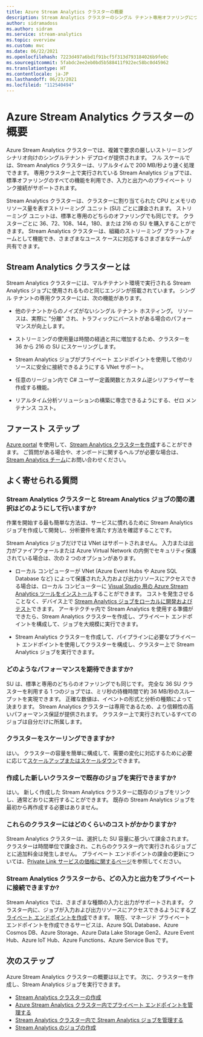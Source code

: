 ```yaml
---
title: Azure Stream Analytics クラスターの概要
description: Stream Analytics クラスターのシングル テナント専用オファリングについて説明します。
author: sidramadoss
ms.author: sidram
ms.service: stream-analytics
ms.topic: overview
ms.custom: mvc
ms.date: 06/22/2021
ms.openlocfilehash: 7223d497a6bd1f91bcf5f313d793184026b9fe0c
ms.sourcegitcommit: 5fabdc2ee2eb0bd5b588411f922ec58bc0d45962
ms.translationtype: HT
ms.contentlocale: ja-JP
ms.lasthandoff: 06/23/2021
ms.locfileid: "112540494"
---
```

# <a name="overview-of-azure-stream-analytics-cluster"></a>Azure Stream Analytics クラスターの概要

Azure Stream Analytics クラスターでは、複雑で要求の厳しいストリーミング シナリオ向けのシングルテナント デプロイが提供されます。 フル スケールでは、Stream Analytics クラスターは、リアルタイムで 200 MB/秒より速く処理できます。 専用クラスター上で実行されている Stream Analytics ジョブでは、標準オファリングのすべての機能を利用でき、入力と出力へのプライベート リンク接続がサポートされます。

Stream Analytics クラスターは、クラスターに割り当てられた CPU とメモリのリソース量を表すストリーミング ユニット (SU) ごとに課金されます。 ストリーミング ユニットは、標準と専用のどちらのオファリングでも同じです。 クラスターごとに 36、72、108、144，180、または 216 の SU を購入することができます。 Stream Analytics クラスターは、組織のストリーミング プラットフォームとして機能でき、さまざまなユース ケースに対応するさまざまなチームが共有できます。

## <a name="what-are-stream-analytics-clusters"></a>Stream Analytics クラスターとは

Stream Analytics クラスターには、マルチテナント環境で実行される Stream Analytics ジョブに使用されるものと同じエンジンが搭載されています。 シングル テナントの専用クラスターには、次の機能があります。

* 他のテナントからのノイズがないシングル テナント ホスティング。 リソースは、実際に "分離" され、トラフィックにバーストがある場合のパフォーマンスが向上します。

* ストリーミングの使用量は時間の経過と共に増加するため、クラスターを 36 から 216 の SU にスケーリングします。

* Stream Analytics ジョブがプライベート エンドポイントを使用して他のリソースに安全に接続できるようにする VNet サポート。

* 任意のリージョン内で C# ユーザー定義関数とカスタム逆シリアライザーを作成する機能。

* リアルタイム分析ソリューションの構築に専念できるようにする、ゼロ メンテナンス コスト。

## <a name="how-to-get-started"></a>ファースト ステップ

[Azure portal](https://aka.ms/asaclustercreateportal) を使用して、[Stream Analytics クラスターを作成](create-cluster.md)することができます。 ご質問がある場合や、オンボードに関するヘルプが必要な場合は、[Stream Analytics チーム](mailto:askasa@microsoft.com)にお問い合わせください。

## <a name="frequently-asked-questions"></a>よく寄せられる質問

### <a name="how-do-i-choose-between-a-stream-analytics-cluster-and-a-stream-analytics-job"></a>Stream Analytics クラスターと Stream Analytics ジョブの間の選択はどのようにして行いますか?

作業を開始する最も簡単な方法は、サービスに慣れるために Stream Analytics ジョブを作成して開発し、分析要件を満たす方法を確認することです。

Stream Analytics ジョブだけでは VNet はサポートされません。 入力または出力がファイアウォールまたは Azure Virtual Network の内側でセキュリティ保護されている場合は、次の 2 つのオプションがあります。

* ローカル コンピューターが VNet (Azure Event Hubs や Azure SQL Database など) によって保護された入力および出力リソースにアクセスできる場合は、ローカル コンピューターに [Visual Studio 用の Azure Stream Analytics ツールをインストール](stream-analytics-tools-for-visual-studio-install.md)することができます。 コストを発生させることなく、デバイス上で [Stream Analytics ジョブをローカルに開発およびテスト](stream-analytics-live-data-local-testing.md)できます。 アーキテクチャ内で Stream Analytics を使用する準備ができたら、Stream Analytics クラスターを作成し、プライベート エンドポイントを構成して、ジョブを大規模に実行できます。

* Stream Analytics クラスターを作成して、パイプラインに必要なプライベート エンドポイントを使用してクラスターを構成し、クラスター上で Stream Analytics ジョブを実行できます。

### <a name="what-performance-can-i-expect"></a>どのようなパフォーマンスを期待できますか?

SU は、標準と専用のどちらのオファリングでも同じです。 完全な 36 SU クラスターを利用する 1 つのジョブでは、ミリ秒の待機時間で約 36 MB/秒のスループットを実現できます。 正確な数値は、イベントの形式と分析の種類によって決まります。 Stream Analytics クラスターは専用であるため、より信頼性の高いパフォーマンス保証が提供されます。 クラスター上で実行されているすべてのジョブは自分だけに所属します。

### <a name="can-i-scale-my-cluster"></a>クラスターをスケーリングできますか?

はい。 クラスターの容量を簡単に構成して、需要の変化に対応するために必要に応じて[スケールアップまたはスケールダウン](scale-cluster.md)できます。

### <a name="can-i-run-my-existing-jobs-on-these-new-clusters-ive-created"></a>作成した新しいクラスターで既存のジョブを実行できますか?

はい。 新しく作成した Stream Analytics クラスターに既存のジョブをリンクし、通常どおりに実行することができます。 既存の Stream Analytics ジョブを最初から再作成する必要はありません。

### <a name="how-much-will-these-clusters-cost-me"></a>これらのクラスターにはどのくらいのコストがかかりますか?

Stream Analytics クラスターは、選択した SU 容量に基づいて課金されます。 クラスターは時間単位で課金され、これらのクラスター内で実行されるジョブごとに追加料金は発生しません。 プライベート エンドポイントの課金の更新については、[Private Link サービスの価格に関するページ](https://azure.microsoft.com/pricing/details/private-link/)を参照してください。

### <a name="which-inputs-and-outputs-can-i-privately-connect-to-from-my-stream-analytics-cluster"></a>Stream Analytics クラスターから、どの入力と出力をプライベートに接続できますか?

Stream Analytics では、さまざまな種類の入力と出力がサポートされます。 クラスター内に、ジョブが入力および出力リソースにアクセスできるようにする[プライベート エンドポイントを作成](private-endpoints.md)できます。 現在、マネージド プライベート エンドポイントを作成できるサービスは、Azure SQL Database、Azure Cosmos DB、Azure Storage、Azure Data Lake Storage Gen2、Azure Event Hub、Azure IoT Hub、Azure Functions、Azure Service Bus です。 

## <a name="next-steps"></a>次のステップ

Azure Stream Analytics クラスターの概要は以上です。 次に、クラスターを作成し、Stream Analytics ジョブを実行できます。 

* [Stream Analytics クラスターの作成](create-cluster.md)
* [Azure Stream Analytics クラスター内でプライベート エンドポイントを管理する](private-endpoints.md)
* [Stream Analytics クラスター内で Stream Analytics ジョブを管理する](manage-jobs-cluster.md)
* [Stream Analytics のジョブの作成](stream-analytics-quick-create-portal.md)
